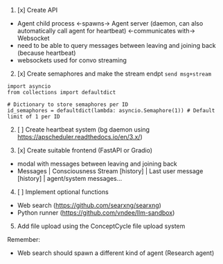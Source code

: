 1. [x] Create API 
- Agent child process <-spawns-> Agent server (daemon, can also automatically call agent for heartbeat) <-communicates with-> Websocket
- need to be able to query messages between leaving and joining back (because heartbeat)
- websockets used for convo streaming

2. [x] Create semaphores and make the stream endpt `send msg+stream`
```
import asyncio
from collections import defaultdict

# Dictionary to store semaphores per ID
id_semaphores = defaultdict(lambda: asyncio.Semaphore(1)) # Default limit of 1 per ID
```

2. [ ] Create heartbeat system (bg daemon using https://apscheduler.readthedocs.io/en/3.x/)

3. [x] Create suitable frontend (FastAPI or Gradio)
- modal with messages between leaving and joining back
- Messages   | Consciousness Stream
  \[history] | Last user message
  \[history] | agent/system messages...

4. [ ] Implement optional functions
- Web search (https://github.com/searxng/searxng)
- Python runner (https://github.com/vndee/llm-sandbox)

5. Add file upload using the ConceptCycle file upload system

Remember:
- Web search should spawn a different kind of agent (Research agent)
